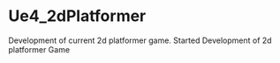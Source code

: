 # Ue4_2dPlatformer
Development of current 2d platformer game.
Started Development of 2d platformer Game
